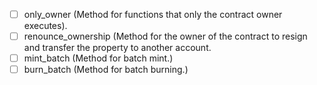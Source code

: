 
- [ ] only_owner (Method for functions that only the contract owner executes).
- [ ] renounce_ownership (Method for the owner of the contract to resign and transfer the property to another account.
- [ ] mint_batch (Method for batch mint.)
- [ ] burn_batch (Method for batch burning.)